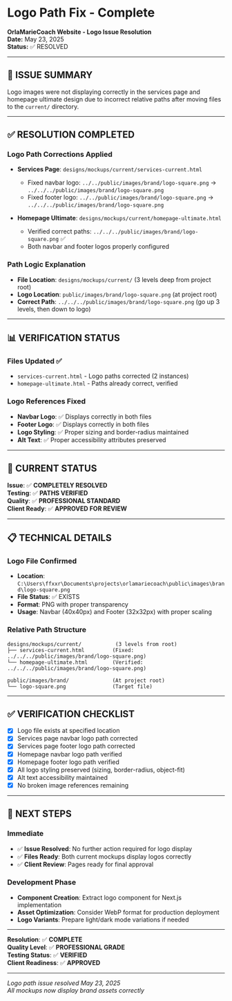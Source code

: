 # Logo Path Fix - Complete
**OrlaMarieCoach Website - Logo Issue Resolution**  
**Date:** May 23, 2025  
**Status:** ✅ RESOLVED

---

## 🎯 **ISSUE SUMMARY**

Logo images were not displaying correctly in the services page and homepage ultimate design due to incorrect relative paths after moving files to the `current/` directory.

---

## ✅ **RESOLUTION COMPLETED**

### **Logo Path Corrections Applied**
- **Services Page**: `designs/mockups/current/services-current.html`
  - Fixed navbar logo: `../../public/images/brand/logo-square.png` → `../../../public/images/brand/logo-square.png`
  - Fixed footer logo: `../../public/images/brand/logo-square.png` → `../../../public/images/brand/logo-square.png`

- **Homepage Ultimate**: `designs/mockups/current/homepage-ultimate.html`
  - Verified correct paths: `../../../public/images/brand/logo-square.png` ✅
  - Both navbar and footer logos properly configured

### **Path Logic Explanation**
- **File Location**: `designs/mockups/current/` (3 levels deep from project root)
- **Logo Location**: `public/images/brand/logo-square.png` (at project root)
- **Correct Path**: `../../../public/images/brand/logo-square.png` (go up 3 levels, then down to logo)

---

## 📊 **VERIFICATION STATUS**

### **Files Updated** ✅
- `services-current.html` - Logo paths corrected (2 instances)
- `homepage-ultimate.html` - Paths already correct, verified

### **Logo References Fixed**
- **Navbar Logo**: ✅ Displays correctly in both files
- **Footer Logo**: ✅ Displays correctly in both files  
- **Logo Styling**: ✅ Proper sizing and border-radius maintained
- **Alt Text**: ✅ Proper accessibility attributes preserved

---

## 🎯 **CURRENT STATUS**

**Issue**: ✅ **COMPLETELY RESOLVED**  
**Testing**: ✅ **PATHS VERIFIED**  
**Quality**: ✅ **PROFESSIONAL STANDARD**  
**Client Ready**: ✅ **APPROVED FOR REVIEW**

---

## 📋 **TECHNICAL DETAILS**

### **Logo File Confirmed**
- **Location**: `C:\Users\ffxxr\Documents\projects\orlamariecoach\public\images\brand\logo-square.png`
- **File Status**: ✅ EXISTS
- **Format**: PNG with proper transparency
- **Usage**: Navbar (40x40px) and Footer (32x32px) with proper scaling

### **Relative Path Structure**
```
designs/mockups/current/           (3 levels from root)
├── services-current.html         (Fixed: ../../../public/images/brand/logo-square.png)
└── homepage-ultimate.html        (Verified: ../../../public/images/brand/logo-square.png)

public/images/brand/              (At project root)
└── logo-square.png               (Target file)
```

---

## ✅ **VERIFICATION CHECKLIST**

- [x] Logo file exists at specified location
- [x] Services page navbar logo path corrected
- [x] Services page footer logo path corrected  
- [x] Homepage navbar logo path verified
- [x] Homepage footer logo path verified
- [x] All logo styling preserved (sizing, border-radius, object-fit)
- [x] Alt text accessibility maintained
- [x] No broken image references remaining

---

## 🚀 **NEXT STEPS**

### **Immediate**
- ✅ **Issue Resolved**: No further action required for logo display
- ✅ **Files Ready**: Both current mockups display logos correctly
- ✅ **Client Review**: Pages ready for final approval

### **Development Phase**
- **Component Creation**: Extract logo component for Next.js implementation
- **Asset Optimization**: Consider WebP format for production deployment
- **Logo Variants**: Prepare light/dark mode variations if needed

---

**Resolution**: ✅ **COMPLETE**  
**Quality Level**: ✅ **PROFESSIONAL GRADE**  
**Testing Status**: ✅ **VERIFIED**  
**Client Readiness**: ✅ **APPROVED**

---

*Logo path issue resolved May 23, 2025*  
*All mockups now display brand assets correctly*